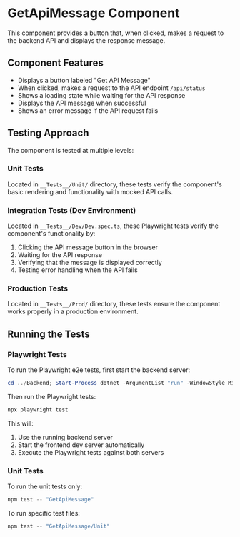 # GetApiMessage Component

This component provides a button that, when clicked, makes a request to the backend API and displays the response message.

## Component Features

- Displays a button labeled "Get API Message"
- When clicked, makes a request to the API endpoint `/api/status`
- Shows a loading state while waiting for the API response
- Displays the API message when successful
- Shows an error message if the API request fails

## Testing Approach

The component is tested at multiple levels:

### Unit Tests

Located in `__Tests__/Unit/` directory, these tests verify the component's basic rendering and functionality with mocked API calls.

### Integration Tests (Dev Environment)

Located in `__Tests__/Dev/Dev.spec.ts`, these Playwright tests verify the component's functionality by:

1. Clicking the API message button in the browser
2. Waiting for the API response
3. Verifying that the message is displayed correctly
4. Testing error handling when the API fails

### Production Tests

Located in `__Tests__/Prod/` directory, these tests ensure the component works properly in a production environment.

## Running the Tests

### Playwright Tests

To run the Playwright e2e tests, first start the backend server:

```powershell
cd ../Backend; Start-Process dotnet -ArgumentList "run" -WindowStyle Minimized; cd ../Frontend
```

Then run the Playwright tests:

```powershell
npx playwright test
```

This will:
1. Use the running backend server
2. Start the frontend dev server automatically
3. Execute the Playwright tests against both servers

### Unit Tests

To run the unit tests only:

```powershell
npm test -- "GetApiMessage"
```

To run specific test files:

```powershell
npm test -- "GetApiMessage/Unit"
``` 